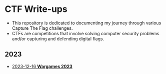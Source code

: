 # CTF Write-ups

- This repository is dedicated to documenting my journey through various Capture The Flag challenges. 
- CTFs are competitions that involve solving computer security problems and/or capturing and defending digital flags.

## 2023
* [2023-12-16 **Wargames 2023**](2023-12-16-wargames2023)
